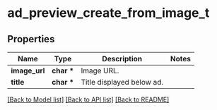 # ad_preview_create_from_image_t

## Properties
Name | Type | Description | Notes
------------ | ------------- | ------------- | -------------
**image_url** | **char \*** | Image URL. | 
**title** | **char \*** | Title displayed below ad. | 

[[Back to Model list]](../README.md#documentation-for-models) [[Back to API list]](../README.md#documentation-for-api-endpoints) [[Back to README]](../README.md)


